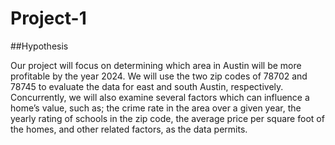 # Project-1

##Hypothesis

Our project will focus on determining which area in Austin will be more profitable by the year 2024. We will use the two zip codes of 78702 and 78745 to evaluate the data for east and south Austin, respectively. Concurrently, we will also examine several factors which can influence a home’s value, such as; the crime rate in the area over a given year, the yearly rating of schools in the zip code, the average price per square foot of the homes, and other related factors, as the data permits.

##